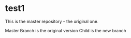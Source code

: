 # test1
This is the master repository - the original one.

Master Branch is the original version
Child is the new branch

